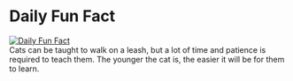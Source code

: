 # Daily Fun Fact
[![Daily Fun Fact](https://github.com/huy2x/daily-fun-facts/actions/workflows/daily-fun-facts.yml/badge.svg)](https://github.com/huy2x/daily-fun-facts/actions/workflows/daily-fun-facts.yml)<br/>
Cats can be taught to walk on a leash, but a lot of time and patience is required to teach them. The younger the cat is, the easier it will be for them to learn.
